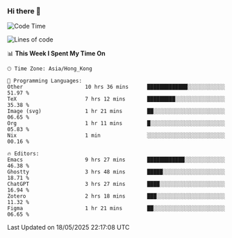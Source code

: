 ### Hi there 👋

<!--
**nicehiro/nicehiro** is a ✨ _special_ ✨ repository because its `README.md` (this file) appears on your GitHub profile.

Here are some ideas to get you started:

- 🔭 I’m currently working on ...
- 🌱 I’m currently learning ...
- 👯 I’m looking to collaborate on ...
- 🤔 I’m looking for help with ...
- 💬 Ask me about ...
- 📫 How to reach me: ...
- 😄 Pronouns: ...
- ⚡ Fun fact: ...
-->

<!--START_SECTION:waka-->
![Code Time](http://img.shields.io/badge/Code%20Time-670%20hrs%2057%20mins-blue)

![Lines of code](https://img.shields.io/badge/From%20Hello%20World%20I%27ve%20Written-1.7%20million%20lines%20of%20code-blue)

📊 **This Week I Spent My Time On** 

```text
🕑︎ Time Zone: Asia/Hong_Kong

💬 Programming Languages: 
Other                    10 hrs 36 mins      █████████████░░░░░░░░░░░░   51.97 % 
TeX                      7 hrs 12 mins       █████████░░░░░░░░░░░░░░░░   35.38 % 
Image (svg)              1 hr 21 mins        ██░░░░░░░░░░░░░░░░░░░░░░░   06.65 % 
Org                      1 hr 11 mins        █░░░░░░░░░░░░░░░░░░░░░░░░   05.83 % 
Nix                      1 min               ░░░░░░░░░░░░░░░░░░░░░░░░░   00.16 % 

🔥 Editors: 
Emacs                    9 hrs 27 mins       ████████████░░░░░░░░░░░░░   46.38 % 
Ghostty                  3 hrs 48 mins       █████░░░░░░░░░░░░░░░░░░░░   18.71 % 
ChatGPT                  3 hrs 27 mins       ████░░░░░░░░░░░░░░░░░░░░░   16.94 % 
Zotero                   2 hrs 18 mins       ███░░░░░░░░░░░░░░░░░░░░░░   11.32 % 
Figma                    1 hr 21 mins        ██░░░░░░░░░░░░░░░░░░░░░░░   06.65 % 
```


 Last Updated on 18/05/2025 22:17:08 UTC
<!--END_SECTION:waka-->
